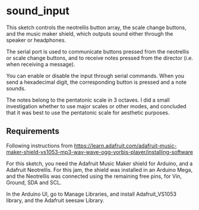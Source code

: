 # sound_input

This sketch controls the neotrellis button array, the scale change buttons, and the music maker shield, which outputs sound either through the speaker or headphones.

The serial port is used to communicate buttons pressed from the neotrellis or scale change buttons, and to receive notes pressed from the director (i.e. when receiving a message).

You can enable or disable the input through serial commands. When you send a hexadecimal digit, the corresponding button is pressed and a note sounds.

The notes belong to the pentatonic scale in 3 octaves. I did a small investigation whether to use major scales or other modes, and concluded that it was best to use the pentatonic scale for aesthetic purposes.

## Requirements

Following instructions from https://learn.adafruit.com/adafruit-music-maker-shield-vs1053-mp3-wav-wave-ogg-vorbis-player/installing-software

For this sketch, you need the Adafruit Music Maker shield for Arduino, and a Adafruit Neotrellis. For this jam, the shield was installed in an Arduino Mega, and the Neotrellis was connected using the remaining free pins, for Vin, Ground, SDA and SCL.

In the Arduino UI, go to Manage Libraries, and install Adafruit_VS1053 library, and the Adafruit seesaw Library.